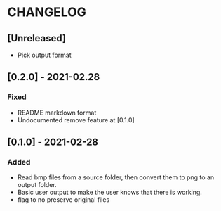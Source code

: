 # CHANGELOG

## [Unreleased]

- Pick output format

## [0.2.0] - 2021-02.28

### Fixed

- README markdown format
- Undocumented remove feature at [0.1.0]

## [0.1.0] - 2021-02-28

### Added

- Read bmp files from a source folder, then convert them to png to an output folder.
- Basic user output to make the user knows that there is working.
- flag to no preserve original files
